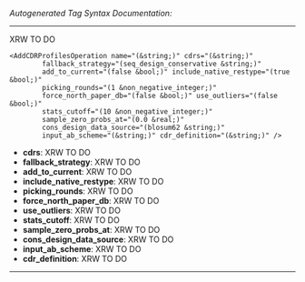 _Autogenerated Tag Syntax Documentation:_

---
XRW TO DO

```
<AddCDRProfilesOperation name="(&string;)" cdrs="(&string;)"
        fallback_strategy="(seq_design_conservative &string;)"
        add_to_current="(false &bool;)" include_native_restype="(true &bool;)"
        picking_rounds="(1 &non_negative_integer;)"
        force_north_paper_db="(false &bool;)" use_outliers="(false &bool;)"
        stats_cutoff="(10 &non_negative_integer;)"
        sample_zero_probs_at="(0.0 &real;)"
        cons_design_data_source="(blosum62 &string;)"
        input_ab_scheme="(&string;)" cdr_definition="(&string;)" />
```

-   **cdrs**: XRW TO DO
-   **fallback_strategy**: XRW TO DO
-   **add_to_current**: XRW TO DO
-   **include_native_restype**: XRW TO DO
-   **picking_rounds**: XRW TO DO
-   **force_north_paper_db**: XRW TO DO
-   **use_outliers**: XRW TO DO
-   **stats_cutoff**: XRW TO DO
-   **sample_zero_probs_at**: XRW TO DO
-   **cons_design_data_source**: XRW TO DO
-   **input_ab_scheme**: XRW TO DO
-   **cdr_definition**: XRW TO DO

---

